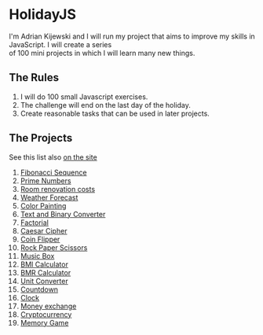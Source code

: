 # HolidayJS

I'm Adrian Kijewski and I will run my project that aims 
to improve my skills in JavaScript. I will create a series           
of 100 mini projects in which I will learn many new things.

## The Rules

1. I will do 100 small Javascript exercises.
2. The challenge will end on the last day of the holiday.
3. Create reasonable tasks that can be used in later projects.

## The Projects

See this list also [on the site](https://edrieen.github.io/holidayjs/)

1. [Fibonacci Sequence](https://edrieen.github.io/holidayjs/projects/fibonacci/)
2. [Prime Numbers](https://edrieen.github.io/holidayjs/projects/primeNumbers/)
3. [Room renovation costs](https://edrieen.github.io/holidayjs/projects/renovationCostsCalculator/)
4. [Weather Forecast](https://edrieen.github.io/holidayjs/projects/weather/)
5. [Color Painting](https://edrieen.github.io/holidayjs/projects/colorPainting/)
6. [Text and Binary Converter](https://edrieen.github.io/holidayjs/projects/textbinaryconverter/)
7. [Factorial](https://edrieen.github.io/holidayjs/projects/factorial/)
8. [Caesar Cipher](https://edrieen.github.io/holidayjs/projects/caesarcipher/)
9. [Coin Flipper](https://edrieen.github.io/holidayjs/projects/coinflip/)
10. [Rock Paper Scissors](https://edrieen.github.io/holidayjs/projects/rps/)
11. [Music Box](https://edrieen.github.io/holidayjs/projects/musicbox/)
12. [BMI Calculator](https://edrieen.github.io/holidayjs/projects/bmi/)
13. [BMR Calculator](https://edrieen.github.io/holidayjs/projects/bmr/)
14. [Unit Converter](https://edrieen.github.io/holidayjs/projects/unitconverter/)
15. [Countdown](https://edrieen.github.io/holidayjs/projects/countdown/)
16. [Clock](https://edrieen.github.io/holidayjs/projects/clock/)
17. [Money exchange](https://edrieen.github.io/holidayjs/projects/exchange/)
18. [Cryptocurrency](https://edrieen.github.io/holidayjs/projects/cryptocurrency/)
19. [Memory Game](https://edrieen.github.io/holidayjs/projects/memory/)
